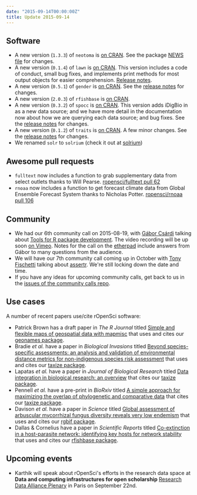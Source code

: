 ```yaml
---
date: "2015-09-14T00:00:00Z"
title: Update 2015-09-14
---
```


## Software

* A new version (`1.3.3`) of `neotoma` is [on CRAN](http://cran.rstudio.com/web/packages/neotoma/). See the package [NEWS file](https://github.com/ropensci/neotoma/blob/master/NEWS) for changes.
* A new version (`0.1.4`) of `lawn` is [on CRAN](http://cran.rstudio.com/web/packages/lawn/). This version includes a code of conduct, small bug fixes, and implements print methods for most output objects for easier comprehension. [Release notes](https://github.com/ropensci/lawn/releases/tag/v0.1.4).
* A new version (`0.5.1`) of `gender` is [on CRAN](http://cran.rstudio.com/web/packages/gender/). See the [release notes](https://github.com/ropensci/gender/releases/tag/v0.5.1) for changes.
* A new version (`2.0.3`) of `rfishbase` is [on CRAN](http://cran.rstudio.com/web/packages/rfishbase/).
* A new version (`0.3.2`) of `spocc` is [on CRAN](http://cran.rstudio.com/web/packages/rfishbase/). This version adds iDigBio in as a new data source; and we have more detail in the documentation now about how we are querying each data source; and bug fixes. See the [release notes](https://github.com/ropensci/spocc/releases/tag/v0.3.2) for changes.
* A new version (`0.1.2`) of `traits` is [on CRAN](http://cran.rstudio.com/web/packages/traits/). A few minor changes. See the [release notes](https://github.com/ropensci/traits/releases/tag/v0.1.2) for changes. 
* We renamed `solr` to `solrium` (check it out at [solrium](https://github.com/ropensci/solrium))

## Awesome pull requests

* `fulltext` now includes a function to grab supplementary data from select outlets thanks to Will Pearse. [ropensci/fulltext pull 62](https://github.com/ropensci/fulltext/pull/62)
* `rnoaa` now includes a function to get forecast climate data from Global Ensemble Forecast System thanks to Nicholas Potter. [ropensci/rnoaa pull 106](https://github.com/ropensci/rnoaa/pull/106)

## Community 

* We had our 6th community call on 2015-08-19, with [Gábor Csárdi](http://gaborcsardi.org/) talking about [Tools for R package development](https://github.com/metacran/ropensci-commcall-2015). The video recording will be up soon [on Vimeo](https://vimeo.com/ropensci/). Notes for the call on the [etherpad](https://ropensci.etherpad.mozilla.org/comm-call-08-19) include answers from Gábor to many questions from the audience.
* We will have our 7th community call coming up in October with [Tony Fischetti](http://www.onthelambda.com/) talking about [assertr](https://github.com/tonyfischetti/assertr). We're still locking down the date and time.
* If you have any ideas for upcoming community calls, get back to us in the [issues of the community calls repo](https://github.com/ropensci/commcalls/issues).

## Use cases

A number of recent papers use/cite rOpenSci software:

* Patrick Brown has a draft paper in _The R Journal_ titled [Simple and flexible maps of geospatial data with mapmisc][rjournal] that uses and cites our [geonames package][geonames].
* Bradie _et al._ have a paper in _Biological Invasions_ titled [Beyond species-specific assessments: an analysis and validation of environmental distance metrics for non-indigenous species risk assessment][bioinv] that uses and cites our [taxize package][taxize].
* Lapatas _et al._ have a paper in _Journal of Biological Research_ titled [Data integration in biological research: an overview][jbiolres] that cites our [taxize package][taxize].
* Pennell _et al._ have a pre-print in _BioRxiv_ titled [A simple approach for maximizing the overlap of phylogenetic and comparative data][biorxiv] that cites our [taxize package][taxize].
* Davison _et al._ have a paper in _Science_ titled [Global assessment of arbuscular mycorrhizal fungus diversity reveals very low endemism][sci] that uses and cites our [rgbif package][rgbif].
* Dallas & Cornelius have a paper in _Scientific Reports_ titled [Co-extinction in a host-parasite network: identifying key hosts for network stability][scirep] that uses and cites our [rfishbase package][rfishbase].

## Upcoming events

* Karthik will speak about rOpenSci's efforts in the research data space at **Data and computing infrastructures for open scholarship** [Research Data Alliance Plenary][plen] in Paris on September 22nd. 

[rjournal]: http://pbrown.ca/mapmisc/mapmisc.pdf
[geonames]: https://github.com/ropensci/geonames
[bioinv]: http://link.springer.com/article/10.1007/s10530-015-0970-8
[taxize]: https://github.com/ropensci/taxize
[jbiolres]: http://link.springer.com/article/10.1186/s40709-015-0032-5
[biorxiv]: http://www.biorxiv.org/content/early/2015/08/20/024992.abstract
[sci]: http://www.sciencemag.org/content/349/6251/970.short
[rgbif]: https://github.com/ropensci/rgbif
[scirep]: http://www.nature.com/srep/2015/150817/srep13185/full/srep13185.html
[rfishbase]: https://github.com/ropensci/rfishbase
[plen]: https://rd-alliance.org/plenary-meetings/rda-sixth-plenary-meeting.html
